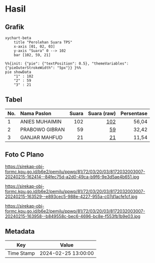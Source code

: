 # Hasil

## Grafik

```mermaid
xychart-beta
    title "Perolehan Suara TPS"
    x-axis [01, 02, 03]
    y-axis "Suara" 0 --> 102
    bar [102, 59, 21]
```

```mermaid
%%{init: {"pie": {"textPosition": 0.5}, "themeVariables": {"pieOuterStrokeWidth": "5px"}} }%%
pie showData
    "1" : 102
    "2" : 59
    "3" : 21
```

## Tabel

| No. | Nama Paslon    | Suara | Suara (raw) | Persentase |
|:--- |:-------------- | -----:| -----------:| ----------:|
| 1   | ANIES MUHAIMIN | 102   | [102][p-1]  | 56,04      |
| 2   | PRABOWO GIBRAN | 59    | [59][p-2]   | 32,42      |
| 3   | GANJAR MAHFUD  | 21    | [21][p-3]   | 11,54      |


[p-1]: https://github.com/gigit-pemilu/pemilu-2024-81-maluku/blob/main/pilpres/hitung-suara/sub/81-maluku/sub/72-kota-tual/sub/03-tayando-tam/sub/2003-tayando-yamtel/sub/007-tps/sub/paslon-1.txt
[p-2]: https://github.com/gigit-pemilu/pemilu-2024-81-maluku/blob/main/pilpres/hitung-suara/sub/81-maluku/sub/72-kota-tual/sub/03-tayando-tam/sub/2003-tayando-yamtel/sub/007-tps/sub/paslon-2.txt
[p-3]: https://github.com/gigit-pemilu/pemilu-2024-81-maluku/blob/main/pilpres/hitung-suara/sub/81-maluku/sub/72-kota-tual/sub/03-tayando-tam/sub/2003-tayando-yamtel/sub/007-tps/sub/paslon-3.txt

## Foto C Plano

https://sirekap-obj-formc.kpu.go.id/b6e2/pemilu/ppwp/81/72/03/20/03/8172032003007-20240215-162414--84fec75d-a2d0-49ca-b9f6-9e3d5ae4b651.jpg

https://sirekap-obj-formc.kpu.go.id/b6e2/pemilu/ppwp/81/72/03/20/03/8172032003007-20240215-163529--e893cec5-988e-4227-955a-c07d1acfe1cf.jpg

https://sirekap-obj-formc.kpu.go.id/b6e2/pemilu/ppwp/81/72/03/20/03/8172032003007-20240215-163958--b849558c-bec6-4696-bc8e-f553fb1b9e03.jpg


## Metadata

| Key        | Value               |
| ---------- | ------------------- |
| Time Stamp | 2024-02-25 13:00:00 |



